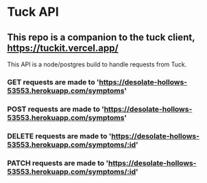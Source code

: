 # Tuck API
## This repo is a companion to the tuck client, https://tuckit.vercel.app/

This API is a node/postgres build to handle requests from Tuck. 

### GET requests are made to 'https://desolate-hollows-53553.herokuapp.com/symptoms'

### POST requests are made to 'https://desolate-hollows-53553.herokuapp.com/symptoms'

### DELETE requests are made to 'https://desolate-hollows-53553.herokuapp.com/symptoms/:id'

### PATCH requests are made to 'https://desolate-hollows-53553.herokuapp.com/symptoms/:id'
